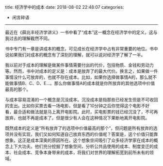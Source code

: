 title: 经济学中的成本
date: 2018-08-02 22:48:07
categories:
- 闲言碎语

---

最近在《薛兆丰经济学讲义》一书中看了“成本”这一概念在经济学中的定义，这与我过去的理解截然不同。

书中专门有一章是讲成本的概念，可见成长在经济学中占有非常重要的地位。书中说如果我们对成本的概念有了深刻的理解，就可以说对经济学了解了一半。

我以前对于成本的理解是做某件事情需要付出的代价，包括物质、金钱和劳动力等。然而，书中对成本的定义是：成本是放弃了的最大代价。换言之，如果做一件事情没什么可放弃的，也就不存在成本。比如，如果你选择做事情A的，那么就不能做事情B、C、D、E...。那么你做事情A的成本就是你所放弃的其他选项中价值最高的那个。

与成本容易混淆的一个概念是沉没成本。沉没成本是指那些已经发生但是不可收回的支出。比如你买票去看一场电影，但是看了10分钟之后你觉得这个电影不好看，最合适和做法就是马上离开电影院。此时，买电影票的钱已经沉没了，不可再放弃，也就不再是成本了。但是很少有人会在这种情况下果断地离开电影院。

既然成本的定义是“所有放弃了的选项中价值最高的那个”，但问题是所有放弃的选项并没有实现，我们又如何知道自己放弃东西的价值呢？答案是，这个价值只能靠想象。这正是成本深奥的原因所在。这个想象空间吸引了众多经济学家在成本的概念上下大功夫。他们充分挖掘了想象空间，分析公共品使用的成本、制度变迁的成本、社会成本、竞争本身带来的成本，将我们对世界的理解拓宽到前所未有的领域。